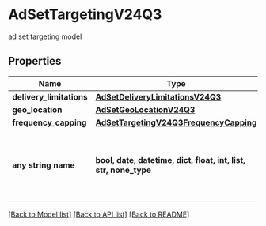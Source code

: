 # AdSetTargetingV24Q3

ad set targeting model

## Properties
Name | Type | Description | Notes
------------ | ------------- | ------------- | -------------
**delivery_limitations** | [**AdSetDeliveryLimitationsV24Q3**](AdSetDeliveryLimitationsV24Q3.md) |  | [optional] 
**geo_location** | [**AdSetGeoLocationV24Q3**](AdSetGeoLocationV24Q3.md) |  | [optional] 
**frequency_capping** | [**AdSetTargetingV24Q3FrequencyCapping**](AdSetTargetingV24Q3FrequencyCapping.md) |  | [optional] 
**any string name** | **bool, date, datetime, dict, float, int, list, str, none_type** | any string name can be used but the value must be the correct type | [optional]

[[Back to Model list]](../README.md#documentation-for-models) [[Back to API list]](../README.md#documentation-for-api-endpoints) [[Back to README]](../README.md)


